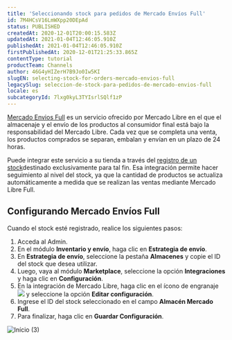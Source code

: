 ```yaml
---
title: 'Seleccionando stock para pedidos de Mercado Envíos Full'
id: 7M4HCsV16LmWXpp20DEpAd
status: PUBLISHED
createdAt: 2020-12-01T20:00:15.583Z
updatedAt: 2021-01-04T12:46:05.910Z
publishedAt: 2021-01-04T12:46:05.910Z
firstPublishedAt: 2020-12-01T21:25:33.865Z
contentType: tutorial
productTeam: Channels
author: 46G4yHIZerH7B9Jo0Iw5KI
slugEN: selecting-stock-for-orders-mercado-envios-full
legacySlug: seleccion-de-stock-para-pedidos-de-mercado-envios-full
locale: es
subcategoryId: 7lxg0kyL3TYIsrlSQlf1zP
---
```


[Mercado Envios Full](https://envios.mercadolivre.com.br/mercado-envios-full) es un servicio ofrecido por Mercado Libre en el que el almacenaje y el envío de los productos al consumidor final está bajo la responsabilidad del Mercado Libre. Cada vez que se completa una venta, los productos comprados se separan, embalan y envían en un plazo de 24 horas.

Puede integrar este servicio a su tienda a través del [registro de un stock](/es/tutorial/gerenciar-estoque)destinado exclusivamente para tal fin. Esa integración permite hacer seguimiento al nivel del stock, ya que la cantidad de productos se actualiza automáticamente a medida que se realizan las ventas mediante Mercado Libre Full.

## Configurando Mercado Envíos Full

Cuando el stock esté registrado, realice los siguientes pasos: 

1. Acceda al Admin.
2. En el módulo **Inventario y envío**, haga clic en **Estrategia de envío**.
3. En **Estrategia de envío**, seleccione la pestaña **Almacenes** y copie el ID del stock que desea utilizar. 
4. Luego, vaya al módulo **Marketplace**, seleccione la opción **Integraciones** y haga clic en **Configuración**.
5. En la integración de Mercado Libre, haga clic en el ícono de engranaje <img class="shadow-4" src="https://cdn.statically.io/gh/vtexdocs/help-center-content/refs/heads/main/docs/es/tutorials/integraciones/valores/seleccion-de-stock-para-pedidos-de-mercado-envios-full_2.JPG" /> y seleccione la opción **Editar configuración**.
6. Ingrese el ID del stock seleccionado en el campo **Almacén Mercado Full**.
7. Para finalizar, haga clic en **Guardar Configuración**.

![Início (3)](https://cdn.statically.io/gh/vtexdocs/help-center-content/refs/heads/main/docs/es/tutorials/integraciones/valores/seleccion-de-stock-para-pedidos-de-mercado-envios-full_1.gif)
